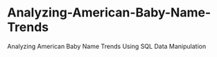 # Analyzing-American-Baby-Name-Trends
Analyzing American Baby Name Trends Using SQL Data Manipulation 
